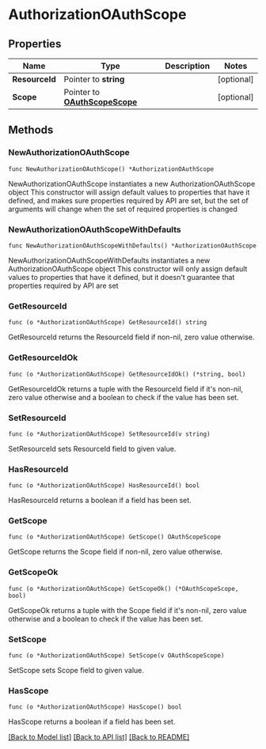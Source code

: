 # AuthorizationOAuthScope

## Properties

Name | Type | Description | Notes
------------ | ------------- | ------------- | -------------
**ResourceId** | Pointer to **string** |  | [optional] 
**Scope** | Pointer to [**OAuthScopeScope**](OAuthScopeScope.md) |  | [optional] 

## Methods

### NewAuthorizationOAuthScope

`func NewAuthorizationOAuthScope() *AuthorizationOAuthScope`

NewAuthorizationOAuthScope instantiates a new AuthorizationOAuthScope object
This constructor will assign default values to properties that have it defined,
and makes sure properties required by API are set, but the set of arguments
will change when the set of required properties is changed

### NewAuthorizationOAuthScopeWithDefaults

`func NewAuthorizationOAuthScopeWithDefaults() *AuthorizationOAuthScope`

NewAuthorizationOAuthScopeWithDefaults instantiates a new AuthorizationOAuthScope object
This constructor will only assign default values to properties that have it defined,
but it doesn't guarantee that properties required by API are set

### GetResourceId

`func (o *AuthorizationOAuthScope) GetResourceId() string`

GetResourceId returns the ResourceId field if non-nil, zero value otherwise.

### GetResourceIdOk

`func (o *AuthorizationOAuthScope) GetResourceIdOk() (*string, bool)`

GetResourceIdOk returns a tuple with the ResourceId field if it's non-nil, zero value otherwise
and a boolean to check if the value has been set.

### SetResourceId

`func (o *AuthorizationOAuthScope) SetResourceId(v string)`

SetResourceId sets ResourceId field to given value.

### HasResourceId

`func (o *AuthorizationOAuthScope) HasResourceId() bool`

HasResourceId returns a boolean if a field has been set.

### GetScope

`func (o *AuthorizationOAuthScope) GetScope() OAuthScopeScope`

GetScope returns the Scope field if non-nil, zero value otherwise.

### GetScopeOk

`func (o *AuthorizationOAuthScope) GetScopeOk() (*OAuthScopeScope, bool)`

GetScopeOk returns a tuple with the Scope field if it's non-nil, zero value otherwise
and a boolean to check if the value has been set.

### SetScope

`func (o *AuthorizationOAuthScope) SetScope(v OAuthScopeScope)`

SetScope sets Scope field to given value.

### HasScope

`func (o *AuthorizationOAuthScope) HasScope() bool`

HasScope returns a boolean if a field has been set.


[[Back to Model list]](../README.md#documentation-for-models) [[Back to API list]](../README.md#documentation-for-api-endpoints) [[Back to README]](../README.md)


